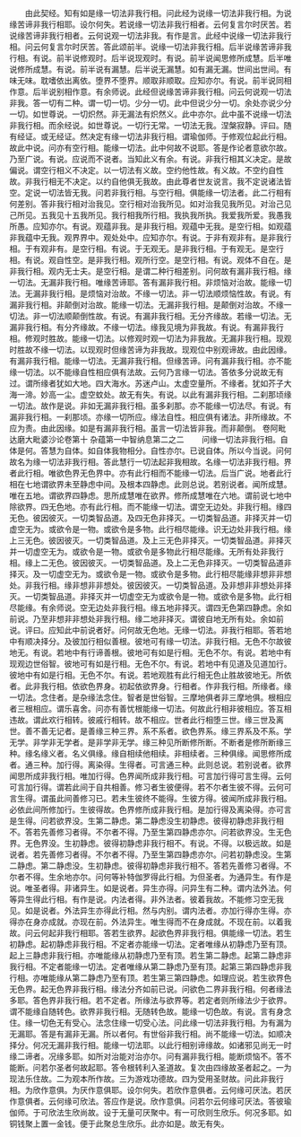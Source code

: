<!-- { "loadSidebar": true } -->
　　由此契经。知有如是缘一切法非我行相。问此经为说缘一切法非我行相。为说缘苦谛非我行相耶。设尔何失。若说缘一切法非我行相者。云何复言尔时厌苦。若说缘苦谛非我行相者。云何说观一切法非我。有作是言。此经中说缘一切法非我行相。问云何复言尔时厌苦。答此颂前半。说缘一切法非我行相。后半说缘苦谛非我行相。有说。前半说修观时。后半说现观时。有说。前半说闻思修所成慧。后半唯说修所成慧。有说。前半说有漏慧。后半说无漏慧。如有漏无漏。世间出世间。有味无味。耽嗜依出离依。堕界不堕界。顺取非顺取。应知亦尔。有说。前半说同相作意。后半说别相作意。有余师说。此经但说缘苦谛非我行相。问云何说观一切法非我。答一切有二种。谓一切一切。少分一切。此中但说少分一切。余处亦说少分一切。如世尊说。一切炽然。非无漏法有炽然义。此中亦尔。此中虽不说缘一切法非我行相。而余经说。如世尊说。一切行无常。一切法无我。涅槃寂静。评曰。随有经证。或无经证。然决定有缘一切法非我行相。谓瑜伽师。于修观位起此行相。故此中说。问亦有空行相。能缘一切法。此中何故不说耶。答是作论者意欲尔故。乃至广说。有说。应说而不说者。当知此义有余。有说。非我行相其义决定。是故偏说。谓空行相义不决定。以一切法有义故。空约他性故。有义故。不空约自性故。非我行相无不决定。以约自他俱无我故。由此尊者世友说言。我不定说诸法皆空。定说一切法皆无我。问若非我行相。与空行相。俱能缘一切法者。此二行相有何差别。答非我行相对治我见。空行相对治我所见。如对治我见我所见。对治己见己所见。五我见十五我所见。我行相我所行相。我执我所执。我爱我所爱。我愚我所愚。应知亦尔。有说。观蕴非我。是非我行相。观蕴中无我。是空行相。如观蕴非我蕴中无我。观界界中。观处处中。应知亦尔。有说。于非有观非有。是非我行相。于有观非有。是空行相。有说。于无观无。是非我行相。于有观无。是空行相。有说。观自性空。是非我行相。观所行空。是空行相。有说。观体不自在。是非我行相。观内无士夫。是空行相。是谓二种行相差别。问何故有漏非我行相。缘一切法。无漏非我行相。唯缘苦谛耶。答有漏非我行相。非烦恼对治故。能缘一切法。无漏非我行相。是烦恼对治故。不缘一切法。非一切法顺烦恼性故。有说。有漏非我行相。非颠倒对治故。能缘一切法。无漏非我行相。是颠倒对治故。不缘一切法。非一切法顺颠倒性故。有说。有漏非我行相。无分齐缘故。若缘一切法。无漏非我行相。有分齐缘故。不缘一切法。缘我见境为非我故。有说。有漏非我行相。修观时胜故。能缘一切法。以修观时观一切法为非我故。无漏非我行相。现观时胜故不缘一切法。以现观时但缘苦谛为非我故。现观位中别观谛故。由此因缘。有漏非我行相。能缘一切法。无漏非我行相。但缘苦谛。问有漏非我行相。亦不能缘一切法。以不能缘自性相应俱有法故。云何乃言缘一切法。答依多分说故无有过。谓所缘者犹如大地。四大海水。苏迷卢山。太虚空量所。不缘者。犹如芥子大海一渧。妙高一尘。虚空蚊处。故无有失。有说。以此有漏非我行相。二刹那顷缘一切法。故作是说。非如无漏非我行相。虽多刹那。亦不能缘一切法尽。有说。有漏非我行相。一刹那顷。亦缘一切所应。缘法自性。相应俱有诸法。非所缘故。不应为责。由此因缘。如是有漏非我行相。虽言一切法皆非我。而非颠倒。
卷阿毗达磨大毗婆沙论卷第十
杂蕴第一中智纳息第二之二
　　问缘一切法非我行相。自体是何。答慧为自体。如自体我物相分。自性亦尔。已说自体。所以今当说。问何故名为缘一切法非我行相。答此慧行一切法起非我相故。名缘一切法非我行相。界者此行相。唯欲色界无色界中。亦有此行相而不能缘一切法。后当广说。地者此行相在七地谓欲界未至静虑中间。及根本四静虑。此则总说。若别说者。闻所成慧。唯在五地。谓欲界四静虑。思所成慧唯在欲界。修所成慧唯在六地。谓前说七地中除欲界。四无色地。亦有此行相。而不能缘一切法。谓空无边处。非我行相。缘四无色。彼因彼灭。一切类智品道。及四无色非择灭。一切类智品道。非择灭并一切虚空无为。或欲令是一物。或欲令是多物。此行相尽能缘。识无边处非我行相。缘上三无色。彼因彼灭。一切类智品道。及上三无色非择灭。一切类智品道。非择灭并一切虚空无为。或欲令是一物。或欲令是多物此行相尽能缘。无所有处非我行相。缘上二无色。彼因彼灭。一切类智品道。及上二无色非择灭。一切类智品道非择灭。及一切虚空无为。或欲令是一物。或欲令是多物。此行相尽能缘非想非非想处。非我行相。缘非想非非想处。彼因彼灭。一切类智品道。及非想非非想处非择灭。一切类智品道。非择灭并一切虚空无为或欲令是一物。或欲令是多物。此行相尽能缘。有余师说。空无边处非我行相。缘五地非择灭。谓四无色第四静虑。余如前说。乃至非想非非想处非我行相。缘二地非择灭。谓彼自地无所有处。余如前说。评曰。应知此中前说者好。问何故无色地。无缘一切法。非我行相耶。答若地中有顺决择分。及彼加行相似善根。彼地可有缘一切法。非我行相。无色不尔故彼地无。有说。若地中有行谛善根。彼地可有如是行相。无色不尔。有说。若地中有现观边世俗智。彼地可有如是行相。无色不尔。有说。若地中有见道及见道加行。彼地中有如是行相。无色不尔。有说。若地观胜有此行相无色止胜故彼地无。所依者。此非我行相。依欲色界身。初起依欲界身。行相者。作非我行相。所缘者。缘一切法。念住者。是杂缘法念住。智者是世俗智。三摩地俱者非三摩地俱。根相应者三根相应。谓乐喜舍。问亦有善忧根能缘一切法。何故此行相非彼相应。答互相违故。谓此欢行相转。彼戚行相转。故不相应。世者此行相堕三世。缘三世及离世。善不善无记者。是善缘三种三界。系不系者。欲色界系。缘三界系及不系。学无学。非学非无学者。是非学非无学。缘三种见所断修所断。不断者是修所断缘三种。缘名缘义者。名义俱缘。缘自相续他相续。非相续者。三种俱缘。闻思修所成者。通三种。加行得。离染得。生得者。可言通三种。此则总说。若别说者。欲界闻思所成非我行相。唯加行得。色界闻所成非我行相。可言加行得可言生得。云何可言加行得。谓若此间于自共相善。修习者生彼便得。若不尔者生彼不得。云何可言生得。谓虽此间善修习已。若未生彼终不能得。生彼方得。彼闻所成非我行相。必依此间所修加行。生彼得故。色界修所成非我行相。是加行得及离染得。亦可言是生得。问若欲界没。生第二静虑。第二静虑没生初静虑。彼得初静虑非我行相不。答若先善修习者得。不尔者不得。乃至生第四静虑亦尔。问若欲界没。生无色界。无色界没。生初静虑。彼得初静虑非我行相不。有说。不得。以极远故。如是说者。若先善修习者得。不尔者不得。乃至生第四静虑亦尔。问若初静虑没。生第二静虑。第二静虑没。生初静虑。彼得初静虑非我行相不。答若先善修习者得。不尔者不得。生余地亦尔。问何等补特伽罗得此行相。为但圣者。为通异生。有作是说。唯圣者得。非诸异生。如是说者。异生亦得。问异生有二种。谓内法外法。何等异生得此行相。有作是说。内法者得。非外法者。彼着我故。不能修习空无我见。如是说者。外法异生亦得此行相。然与内别。谓内法者。亦加行得亦生得。亦得亦在身亦成就。亦现在前。外法异生。唯生得而不在身成就。不现在前。以着我故。问云何起非我行相耶。答若生欲界。起欲色界非我行相。俱能缘一切法。若生初静虑。起初静虑非我行相。不定者亦能缘一切法。定者唯缘从初静虑乃至有顶。起上三静虑非我行相。亦唯能缘从初静虑乃至有顶。若生第二静虑。起第二静虑非我行相。不定者能缘一切法。定者唯缘从第二静虑乃至有顶。起第三第四静虑非我行相。亦唯能缘从第二静虑乃至有顶。若生第三第四静虑。如理应说。若生欲界色无色界。起无色界非我行相。缘法分齐如前已说。问欲色二界非我行相。何者缘法多耶。答色界非我行相。若不定者。所缘法与欲界等。若定者则所缘法少于欲界。谓不能缘自随转色。欲界非我行相。无随转色故。能缘一切色故。有说。言有身念住。缘一切色无有受心。法念住缘一切受心法。问此缘一切法非我行相。为有漏为无漏耶。答是有漏非无漏。所以者何。有世俗非我行相。尚不能缘一切法。如顺决择分。何况无漏非我行相。能缘一切法耶。以此行相别谛缘故。如诸邪见尚无一时缘二谛者。况缘多耶。如所对治能对治亦尔。问有漏非我行相。能断烦恼不。答不能断。问若尔圣者何故起耶。答令根转利入圣道故。复次由四缘故圣者起之。一为现法乐住故。二为观本所作故。三为游戏功德故。四为受用圣财故。问此非我行相。为欣作意俱。为厌作意俱耶。设尔何失。若欣作意俱者。云何缘可厌法。若厌作意俱者。云何缘可欣法。答应作是说。欣作意俱。问若尔云何缘可厌法。答彼瑜伽师。于可欣法生欣尚故。设于无量可厌聚中。有一可欣则生欣乐。何况多耶。如铜钱聚上置一金钱。便于此聚总生欣乐。此亦如是。故无有失。
